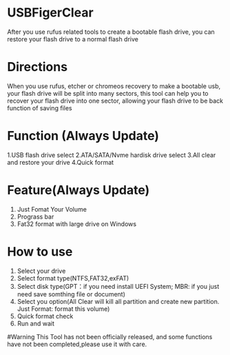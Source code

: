 # USBFigerClear
After you use rufus related tools to create a bootable flash drive, you can restore your flash drive to a normal flash drive

# Directions
When you use rufus, etcher or chromeos recovery to make a bootable usb, your flash drive will be split into many sectors, this tool can help you to recover your flash drive into one sector, allowing your flash drive to be back function of saving files

# Function (Always Update)
1.USB flash drive select
2.ATA/SATA/Nvme hardisk drive select
3.All clear and restore your drive
4.Quick format

# Feature(Always Update)
1. Just Fomat Your Volume
2. Prograss bar
3. Fat32 format with large drive on Windows

# How to use
1. Select your drive
2. Select format type(NTFS,FAT32,exFAT)
3. Select disk type(GPT：if you need install UEFI System; MBR: if you just need save somthing file or document)
4. Select you option(All Clear will kill all partition and create new partition. Just Format: format this volume)
5. Quick format check
6. Run and wait

#Warning
This Tool has not been officially released, and some functions have not been completed,please use it with care.

